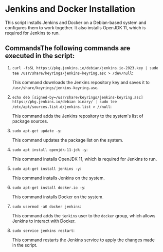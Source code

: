 # Jenkins and Docker Installation

This script installs Jenkins and Docker on a Debian-based system and configures them to work together. It also installs OpenJDK 11, which is required for Jenkins to run.

## CommandsThe following commands are executed in the script:


1. `curl -fsSL https://pkg.jenkins.io/debian/jenkins.io-2023.key | sudo tee /usr/share/keyrings/jenkins-keyring.asc > /dev/null`: 

   This command downloads the Jenkins repository key and saves it to `/usr/share/keyrings/jenkins-keyring.asc`.

2. `echo deb [signed-by=/usr/share/keyrings/jenkins-keyring.asc] https://pkg.jenkins.io/debian binary/ | sudo tee /etc/apt/sources.list.d/jenkins.list > //null`: 

   This command adds the Jenkins repository to the system's list of package sources.

3. `sudo apt-get update -y`: 

   This command updates the package list on the system.

4. `sudo apt install openjdk-11-jdk -y`: 

   This command installs OpenJDK 11, which is required for Jenkins to run.

5. `sudo apt-get install jenkins -y`: 

   This command installs Jenkins on the system.

6. `sudo apt-get install docker.io -y`: 

   This command installs Docker on the system.

7. `sudo usermod -aG docker jenkins`: 

   This command adds the `jenkins` user to the `docker` group, which allows Jenkins to interact with Docker.

8. `sudo service jenkins restart`: 

   This command restarts the Jenkins service to apply the changes made in the script.
